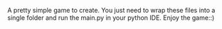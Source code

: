 A pretty simple game to create. You just need to wrap these files into a single folder and run the main.py in your python IDE. Enjoy the game::)
